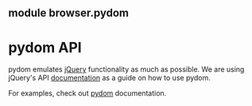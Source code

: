 module **browser.pydom**
----------------------

<h1>pydom API</h1>

pydom emulates [jQuery](http://www.jquery.com) functionality as much as possible. We are using jQuery's API [documentation](http://api.jquery.com) as a guide 
on how to use pydom.

For examples, check out [pydom](pydom/index.html) documentation.
